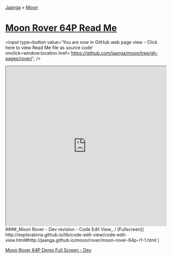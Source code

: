 [Jaanga]( http://jaanga.github.io/ ) &raquo; [Moon]( http://jaanga.github.io/moon/ )

[Moon Rover 64P Read Me]( ./index.html )
===

<span style=display:none; >[You are now in GitHub source code view - click here to view Read Me file as a web page]( http://jaanga.github.io/moon/rover/ "View file as a web page." ) </span>
<input type=button value='You are now in GitHub web page view - Click here to view Read Me file as source code' onclick=window.location.href='https://github.com/jaanga/moon/tree/gh-pages/rover/'; />


<iframe src="http://exploratoria.github.io/lib/code-edit-view/code-edit-view.html#http://jaanga.github.io/moon/rover/moon-rover-64p-r1-1.html" width=100% height=500px ></iframe>  
####_Moon Rover - Dev revision - Code Edit View_ /  [Fullscreen]( http://exploratoria.github.io/lib/code-edit-view/code-edit-view.html#http://jaanga.github.io/moon/rover/moon-rover-64p-r1-1.html )


[Moon Rover 64P Demo Full Screen - Dev]( http://jaanga.github.io/moon/rover/dev/ )
